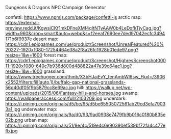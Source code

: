 Dungeons & Dragons NPC Campaign Generator

confetti: https://www.npmjs.com/package/confetti-js
arctic map: https://external-preview.redd.it/KgwsiCKf1mkDFneXMf4qItNTyAAW0b4LeDxfkTjyCag.jpg?width=960&crop=smart&auto=webp&s=f2eeaf7690ee7ded97042ecfc3494171b6f9937e
desert map: https://cdn1.epicgames.com/ue/product/Screenshot/UnrealFeatured%20%20227-1920x1080-17254464e38a2f8a26fc1928b01ede97.png?resize=1&w=1600
forest map: https://cdn1.epicgames.com/ue/product/Screenshot/HighresScreenshot00011-1920x1080-640c7b936d800d488822a47e39c64ac1.jpg?resize=1&w=1600
grassland: https://www.treehugger.com/thmb/X3bHJaiEvY_fenAmbWl6sw_FkxI=/3906x2552/filters:fill(auto,1)/buffalo-gap-national-grasslands-56d40df05f9b5879cc8e69ac.jpg
hill: https://wallup.net/wp-content/uploads/2015/06/Fantasy-hills-and-horses.jpg
swamp: https://wallpaperaccess.com/full/2103209.jpg
underdark: https://i.pinimg.com/originals/d5/be/65/d5be65505072561ab29cd3efa79033a1.jpg
underwater map: https://i.pinimg.com/originals/9a/d0/93/9ad0938e7479fb9b016c0180b835e02b.png
urban map: https://i.pinimg.com/originals/51/9e/4c/519e4c6e90390ef539bf72fa4c477efb.jpg
